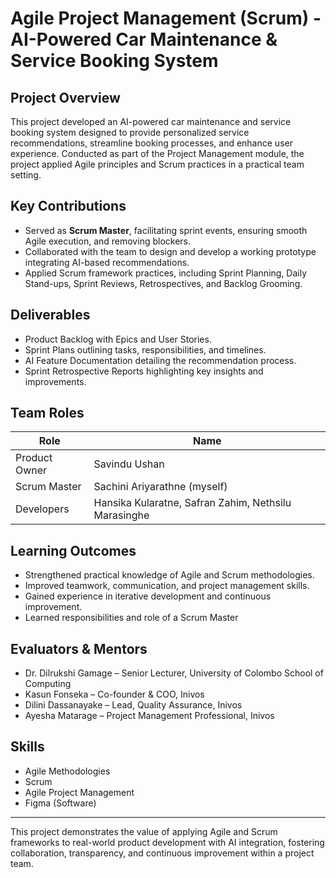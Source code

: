 #  Agile Project Management (Scrum) - AI-Powered Car Maintenance & Service Booking System 

## Project Overview

This project developed an AI-powered car maintenance and service booking system designed to provide personalized service recommendations, streamline booking processes, and enhance user experience. Conducted as part of the Project Management module, the project applied Agile principles and Scrum practices in a practical team setting.

## Key Contributions

- Served as **Scrum Master**, facilitating sprint events, ensuring smooth Agile execution, and removing blockers.
- Collaborated with the team to design and develop a working prototype integrating AI-based recommendations.
- Applied Scrum framework practices, including Sprint Planning, Daily Stand-ups, Sprint Reviews, Retrospectives, and Backlog Grooming.

## Deliverables

- Product Backlog with Epics and User Stories.
- Sprint Plans outlining tasks, responsibilities, and timelines.
- AI Feature Documentation detailing the recommendation process.
- Sprint Retrospective Reports highlighting key insights and improvements.

## Team Roles

| Role           | Name                  |
| -------------- | --------------------- |
| Product Owner  | Savindu Ushan         |
| Scrum Master   | Sachini Ariyarathne (myself) |
| Developers     | Hansika Kularatne, Safran Zahim, Nethsilu Marasinghe |

## Learning Outcomes

- Strengthened practical knowledge of Agile and Scrum methodologies.
- Improved teamwork, communication, and project management skills.
- Gained experience in iterative development and continuous improvement.
- Learned responsibilities and role of a Scrum Master

## Evaluators & Mentors

- Dr. Dilrukshi Gamage – Senior Lecturer, University of Colombo School of Computing
- Kasun Fonseka – Co-founder & COO, Inivos
- Dilini Dassanayake – Lead, Quality Assurance, Inivos
- Ayesha Matarage – Project Management Professional, Inivos

## Skills

- Agile Methodologies  
- Scrum  
- Agile Project Management  
- Figma (Software)

---

This project demonstrates the value of applying Agile and Scrum frameworks to real-world product development with AI integration, fostering collaboration, transparency, and continuous improvement within a project team.
